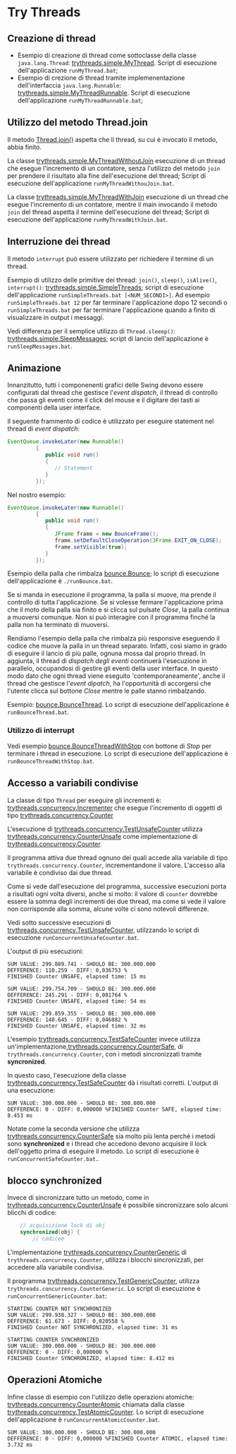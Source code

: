 # Try Threads

## Creazione di thread

* Esempio di creazione di thread come sottoclasse della classe `java.lang.Thread`: [trythreads.simple.MyThread](./src/main/java/trythreads/simple/MyThread.java). Script di esecuzione dell'applicazione `runMyThread.bat`;
* Esempio di crezione di thread tramite implemenentazione dell'interfaccia `java.lang.Runnable`: 
[trythreads.simple.MyThreadRunnable](./src/main/java/trythreads/simple/MyThreadRunnable.java). Script di esecuzione dell'applicazione `runMyThreadRunnable.bat`;

## Utilizzo del metodo Thread.join

Il metodo [Thread.join()](https://docs.oracle.com/en/java/javase/11/docs/api/java.base/java/lang/Thread.html#join) aspetta che il thread, su cui è invocato il metodo, abbia finito.

La classe [trythreads.simple.MyThreadWithoutJoin](./src/main/java/trythreads/simple/MyThreadWithoutJoin.java) esecuzione di un thread che esegue l'incremento di un contatore, senza l'utilizzo del metodo `join` per prendere il risultato alla fine dell'esecuzione del thread; Script di esecuzione dell'applicazione `runMyThreadWithouJoin.bat`.

La classe [trythreads.simple.MyThreadWithJoin](./src/main/java/trythreads/simple/MyThreadWithJoin.java) esecuzione di un thread che esegue l'incremento di un contatore, mentre il main invocando il metodo `join` del thread aspetta il termine dell'esecuzione del thread; Script di esecuzione dell'applicazione `runMyThreadWithJoin.bat`.

## Interruzione dei thread

Il metodo `interrupt` può essere utilizzato per richiedere il termine di un thread.

Esempio di utilizzo delle primitive dei thread: `join()`, `sleep()`, `isAlive()`, `interrupt()`: [trythreads.simple.SimpleThreads](./src/main/java/trythreads/simple/SimpleThreads.java); script di esecuzione dell'applicazione `runSimpleThreads.bat [<NUM_SECONDI>]`. Ad esempio `runSimpleThreads.bat 12` per far terminare l'applicazione dopo 12 secondi o `runSimpleThreads.bat` per far terminare l'applicazione quando a finito di visualizzare in output i messaggi.

Vedi differenza per il semplice utilizzo di `Thread.sleeep()`: [trythreads.simple.SleepMessages](./src/main/java/trythreads/simple/SleepMessages.java); script di lancio dell'applicazione è `runSleepMessages.bat`.

## Animazione

Innanzitutto, tutti i componenenti grafici delle Swing devono essere configurati dal thread che gestisce l'_event dispatch_, il thread di controllo che passa gli eventi come il click del mouse e il digitare dei tasti ai componenti della user interface.

Il seguente frammento di codice è utilizzato per eseguire statement nel thread di _event dispatch_:

```java
EventQueue.invokeLater(new Runnable()
         {
            public void run()
            {
               // Statement
            }
         });
```


Nel nostro esempio:

```java
EventQueue.invokeLater(new Runnable()
         {
            public void run()
            {
               JFrame frame = new BounceFrame();
               frame.setDefaultCloseOperation(JFrame.EXIT_ON_CLOSE);
               frame.setVisible(true);
            }
         });
````

Esempio della palla che rimbalza [bounce.Bounce](./src/main/java/bounce/Bounce.java); lo script di esecuzione dell'applicazione è `./runBounce.bat`.

Se si manda in esecuzione il programma, la palla si muove, ma prende il controllo di tutta l'applicazione. Se si volesse fermare l'applicazione prima che il moto della palla sia finito e si clicca sul pulsate _Close_, la palla continua a muoversi comunque. Non si può interagire con il programma finché la palla non ha terminato di muoversi.

Rendiamo l'esempio della palla che rimbalza più responsive eseguendo il codice che muove la palla in un thread separato. Infatti, così siamo in grado di eseguire il lancio di più palle, ognuna mossa dal proprio thread. In aggiunta, il thread di _dispatch degli eventi_ continuerà l'esecuzione in parallelo, occupandosi di gestire gli eventi della user interface. In questo modo dato che  ogni thread viene eseguito 'contemporaneamente', anche il thread che gestisce l'_event dipatch_, ha l'opportunità di accorgersi che l'utente clicca sul bottone _Close_ mentre le palle stanno rimbalzando. 

Esempio: [bounce.BounceThread](./src/main/java/bounce/BounceThread.java). Lo script di esecuzione dell'applicazione è `runBounceThread.bat`.

### Utilizzo di interrupt

Vedi esempio [bounce.BounceThreadWithStop](./src/main/java/bounce/BounceThreadWithStop.java) con bottone di *Stop* per terminare i thread in esecuzione. Lo script di esecuzione dell'applicazione è `runBounceThreadWithStop.bat`.

## Accesso a variabili condivise

La classe di tipo `Thread` per eseguire gli incrementi è:
[trythreads.concurrency.Incrementer](./src/main/java/trythreads/concurrency/Incrementer.java) che esegue l'incremento di oggetti di tipo [trythreads.concurrency.Counter](./src/main/java/trythreads/concurrency/Counter.java)

L'esecuzione di [trythreads.concurrency.TestUnsafeCounter](./src/main/java/trythreads/concurrency/TestUnsafeCounter.java) utilizza [trythreads.concurrency.CounterUnsafe](./src/main/java/trythreads/concurrency/CounterUnsafe.java) come implementazione di [trythreads.concurrency.Counter](./src/main/java/trythreads/concurrency/Counter.java).

Il programma attiva due thread ognuno dei quali accede alla variabile di tipo `trythreads.concurrency.Counter`, incrementandone il valore. L'accesso alla variabile è condiviso dai due thread.
 
Come si vede dall'esecuzione del programma, successive esecuzioni porta a risultati ogni volta diversi, anche si molto: il valore di `counter` dovrebbe essere la somma degli incrementi dei due thread, ma come si vede il valore non corrisponde alla somma, alcune volte ci sono notevoli differenze. 

Vedi sotto successive esecuzioni di [trythreads.concurrency.TestUnsafeCounter](./src/main/java/trythreads/concurrency/TestUnsafeCounter.java), utilzzando lo script di esecuzione `runConcurrentUnsafeCounter.bat`.

L'output di più esecuzioni:

```
SUM VALUE: 299.889.741 - SHOULD BE: 300.000.000
DEFFERENCE: 110.259 - DIFF: 0,036753 %
FINISHED Counter UNSAFE, elapsed time: 15 ms
```

```
SUM VALUE: 299.754.709 - SHOULD BE: 300.000.000
DEFFERENCE: 245.291 - DIFF: 0,081764 %
FINISHED Counter UNSAFE, elapsed time: 54 ms
```

```
SUM VALUE: 299.859.355 - SHOULD BE: 300.000.000
DEFFERENCE: 140.645 - DIFF: 0,046882 %
FINISHED Counter UNSAFE, elapsed time: 32 ms
```

L'esempio [trythreads.concurrency.TestSafeCounter](./src/main/java/trythreads/concurrency/TestSafeCounter.java) invece utilizza un'implementazione,[trythreads.concurrency.CounterSafe](./src/main/java/trythreads/concurrency/CounterSafe.java), di `trythreads.concurrency.Counter`, con i metodi sincronizzati tramite __syncronized__.

In questo caso, l'esecuzione della classe [trythreads.concurrency.TestSafeCounter](./src/main/java/trythreads/concurrency/TestSafeCounter.java) dà i risultati corretti. L'output di una esecuzione:


```
SUM VALUE: 300.000.000 - SHOULD BE: 300.000.000
DEFFERENCE: 0 - DIFF: 0,000000 %FINISHED Counter SAFE, elapsed time: 8.453 ms
```

Notate come la seconda versione che utilizza [trythreads.concurrency.CounterSafe](./src/main/java/trythreads/concurrency/CounterSafe.java) sia molto più lenta perché i metodi sono __synchronized__ e i thread che accedono devono acquisire il lock dell'oggetto prima di eseguire il metodo. Lo script di esecuzione è `runConcurrentSafeCounter.bat`..

## blocco synchronized 

Invece di sincronizzare tutto un metodo, come in [trythreads.concurrency.CounterUnsafe](./src/main/java/trythreads/concurrency/CounterUnsafe.java) è possibile sincronizzare solo alcuni blicchi di codice:

```java	
	// acquisizione lock di obj
	synchronized(obj) {
		// codicee
```

L'implementazione [trythreads.concurrency.CounterGeneric](./src/main/java/trythreads/concurrency/CounterGeneric.java) di `trythreads.concurrency.Counter`, utilizza i blocchi sincronizzati, per accedere alla variabile condivisa.

Il programma [trythreads.concurrency.TestGenericCounter](./src/main/java/trythreads/concurrency/TestGenericCounter.java), utilizza `trythreads.concurrency.CounterGeneric`. Lo script di esecuzione è `runConcurrentGenericCounter.bat`:

```
STARTING COUNTER NOT SYNCHRONIZED
SUM VALUE: 299.938.327 - SHOULD BE: 300.000.000
DEFFERENCE: 61.673 - DIFF: 0,020558 %
FINISHED Counter NOT SYNCHRONIZED, elapsed time: 31 ms

STARTING COUNTER SYNCHRONIZED
SUM VALUE: 300.000.000 - SHOULD BE: 300.000.000
DEFFERENCE: 0 - DIFF: 0,000000 %
FINISHED Counter SYNCHRONIZED, elapsed time: 8.412 ms
````
## Operazioni Atomiche

Infine classe di esempio con l'utilizzo delle operazioni atomiche:
[trythreads.concurrency.CounterAtomic](./src/main/java/trythreads/concurrency/CounterAtomic.java) chiamata dalla classe [trythreads.concurrency.TestAtomicCounter](./src/main/java/trythreads/concurrency/TestAtomicCounter.java). Lo script di esecuzione dell'applicazione è `runConcurrentAtomicCounter.bat`.

```
SUM VALUE: 300.000.000 - SHOULD BE: 300.000.000
DEFFERENCE: 0 - DIFF: 0,000000 %FINISHED Counter ATOMIC, elapsed time: 3.732 ms
```

